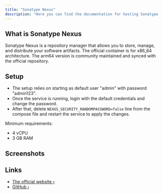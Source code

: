 ```yaml
---
title: "Sonatype Nexus"
description: "Here you can find the documentation for hosting Sonatype Nexus with Coolify."
---
```


<ZoomableImage src="/docs/images/services/nexus0.webp" />


## What is Sonatype Nexus

Sonatype Nexus is a repository manager that allows you to store, manage, and distribute your software artifacts.
The official container is for x86_64 architecture. The arm64 version is community maintained and synced with the official repository.

## Setup

- The setup relies on starting as default user "admin" with password "admin123".
- Once the service is running, login with the default credentials and change the password.
- After that, delete `NEXUS_SECURITY_RANDOMPASSWORD=false` line from the compose file and restart the service to apply the changes.

Minimum requirements:
- 4 vCPU
- 3 GB RAM

## Screenshots

<ZoomableImage src="/docs/images/services/nexus1.webp" />
<ZoomableImage src="/docs/images/services/nexus2.webp" />

## Links

- [The official website ›](https://help.sonatype.com/en/sonatype-nexus-repository.html?utm_source=coolify.io)
- [GitHub ›](https://github.com/sonatype/docker-nexus3?utm_source=coolify.io)

